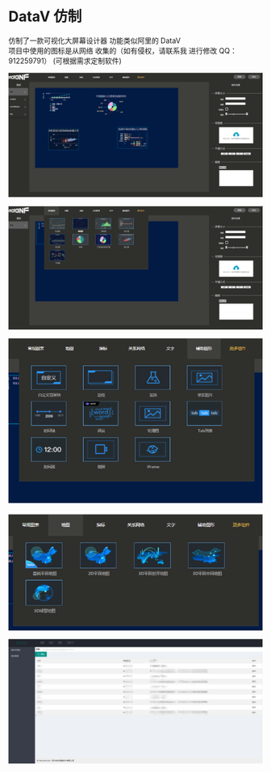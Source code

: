 # DataV 仿制  
仿制了一款可视化大屏幕设计器 功能类似阿里的 DataV  
项目中使用的图标是从网络 收集的（如有侵权，请联系我 进行修改 QQ：912259791）  (可根据需求定制软件) 

![](https://github.com/ZJ69719496/LargeScreenDesigner/blob/master/1.png)  

![](https://github.com/ZJ69719496/LargeScreenDesigner/blob/master/2.png)  

![](https://github.com/ZJ69719496/LargeScreenDesigner/blob/master/3.png)  

![](https://github.com/ZJ69719496/LargeScreenDesigner/blob/master/4.png)  

![](https://github.com/ZJ69719496/LargeScreenDesigner/blob/master/5.png)  

